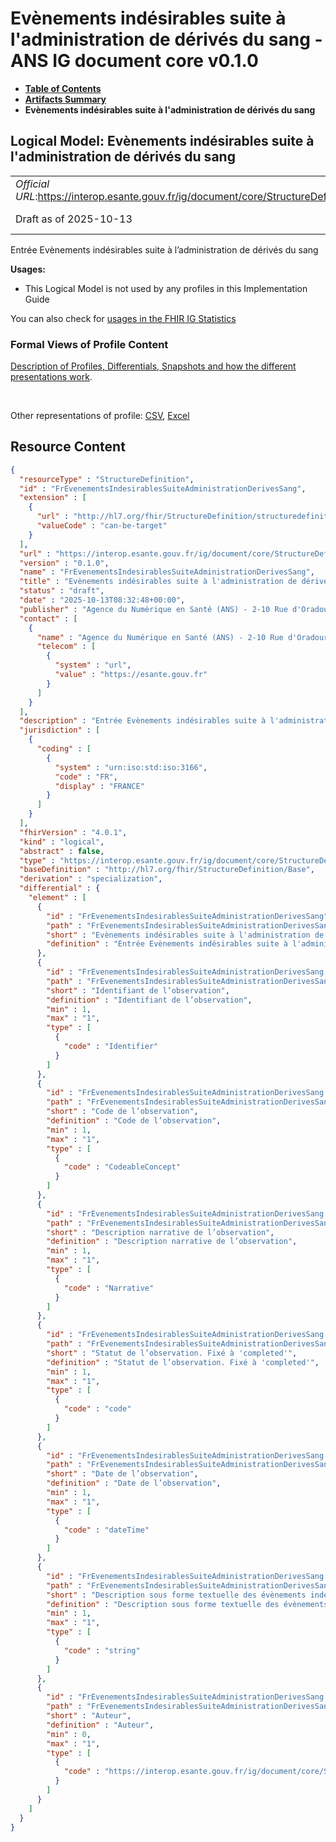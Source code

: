 # Evènements indésirables suite à l'administration de dérivés du sang - ANS IG document core v0.1.0

* [**Table of Contents**](toc.md)
* [**Artifacts Summary**](artifacts.md)
* **Evènements indésirables suite à l'administration de dérivés du sang**

## Logical Model: Evènements indésirables suite à l'administration de dérivés du sang 

| | |
| :--- | :--- |
| *Official URL*:https://interop.esante.gouv.fr/ig/document/core/StructureDefinition/FrEvenementsIndesirablesSuiteAdministrationDerivesSang | *Version*:0.1.0 |
| Draft as of 2025-10-13 | *Computable Name*:FrEvenementsIndesirablesSuiteAdministrationDerivesSang |

 
Entrée Evènements indésirables suite à l’administration de dérivés du sang 

**Usages:**

* This Logical Model is not used by any profiles in this Implementation Guide

You can also check for [usages in the FHIR IG Statistics](https://packages2.fhir.org/xig/ans.document.fr.core|current/StructureDefinition/FrEvenementsIndesirablesSuiteAdministrationDerivesSang)

### Formal Views of Profile Content

 [Description of Profiles, Differentials, Snapshots and how the different presentations work](http://build.fhir.org/ig/FHIR/ig-guidance/readingIgs.html#structure-definitions). 

 

Other representations of profile: [CSV](StructureDefinition-FrEvenementsIndesirablesSuiteAdministrationDerivesSang.csv), [Excel](StructureDefinition-FrEvenementsIndesirablesSuiteAdministrationDerivesSang.xlsx) 



## Resource Content

```json
{
  "resourceType" : "StructureDefinition",
  "id" : "FrEvenementsIndesirablesSuiteAdministrationDerivesSang",
  "extension" : [
    {
      "url" : "http://hl7.org/fhir/StructureDefinition/structuredefinition-type-characteristics",
      "valueCode" : "can-be-target"
    }
  ],
  "url" : "https://interop.esante.gouv.fr/ig/document/core/StructureDefinition/FrEvenementsIndesirablesSuiteAdministrationDerivesSang",
  "version" : "0.1.0",
  "name" : "FrEvenementsIndesirablesSuiteAdministrationDerivesSang",
  "title" : "Evènements indésirables suite à l'administration de dérivés du sang",
  "status" : "draft",
  "date" : "2025-10-13T08:32:48+00:00",
  "publisher" : "Agence du Numérique en Santé (ANS) - 2-10 Rue d'Oradour-sur-Glane, 75015 Paris",
  "contact" : [
    {
      "name" : "Agence du Numérique en Santé (ANS) - 2-10 Rue d'Oradour-sur-Glane, 75015 Paris",
      "telecom" : [
        {
          "system" : "url",
          "value" : "https://esante.gouv.fr"
        }
      ]
    }
  ],
  "description" : "Entrée Evènements indésirables suite à l'administration de dérivés du sang",
  "jurisdiction" : [
    {
      "coding" : [
        {
          "system" : "urn:iso:std:iso:3166",
          "code" : "FR",
          "display" : "FRANCE"
        }
      ]
    }
  ],
  "fhirVersion" : "4.0.1",
  "kind" : "logical",
  "abstract" : false,
  "type" : "https://interop.esante.gouv.fr/ig/document/core/StructureDefinition/FrEvenementsIndesirablesSuiteAdministrationDerivesSang",
  "baseDefinition" : "http://hl7.org/fhir/StructureDefinition/Base",
  "derivation" : "specialization",
  "differential" : {
    "element" : [
      {
        "id" : "FrEvenementsIndesirablesSuiteAdministrationDerivesSang",
        "path" : "FrEvenementsIndesirablesSuiteAdministrationDerivesSang",
        "short" : "Evènements indésirables suite à l'administration de dérivés du sang",
        "definition" : "Entrée Evènements indésirables suite à l'administration de dérivés du sang"
      },
      {
        "id" : "FrEvenementsIndesirablesSuiteAdministrationDerivesSang.identifiant",
        "path" : "FrEvenementsIndesirablesSuiteAdministrationDerivesSang.identifiant",
        "short" : "Identifiant de l’observation",
        "definition" : "Identifiant de l’observation",
        "min" : 1,
        "max" : "1",
        "type" : [
          {
            "code" : "Identifier"
          }
        ]
      },
      {
        "id" : "FrEvenementsIndesirablesSuiteAdministrationDerivesSang.code",
        "path" : "FrEvenementsIndesirablesSuiteAdministrationDerivesSang.code",
        "short" : "Code de l’observation",
        "definition" : "Code de l’observation",
        "min" : 1,
        "max" : "1",
        "type" : [
          {
            "code" : "CodeableConcept"
          }
        ]
      },
      {
        "id" : "FrEvenementsIndesirablesSuiteAdministrationDerivesSang.description",
        "path" : "FrEvenementsIndesirablesSuiteAdministrationDerivesSang.description",
        "short" : "Description narrative de l’observation",
        "definition" : "Description narrative de l’observation",
        "min" : 1,
        "max" : "1",
        "type" : [
          {
            "code" : "Narrative"
          }
        ]
      },
      {
        "id" : "FrEvenementsIndesirablesSuiteAdministrationDerivesSang.statut",
        "path" : "FrEvenementsIndesirablesSuiteAdministrationDerivesSang.statut",
        "short" : "Statut de l’observation. Fixé à 'completed'",
        "definition" : "Statut de l’observation. Fixé à 'completed'",
        "min" : 1,
        "max" : "1",
        "type" : [
          {
            "code" : "code"
          }
        ]
      },
      {
        "id" : "FrEvenementsIndesirablesSuiteAdministrationDerivesSang.date",
        "path" : "FrEvenementsIndesirablesSuiteAdministrationDerivesSang.date",
        "short" : "Date de l’observation",
        "definition" : "Date de l’observation",
        "min" : 1,
        "max" : "1",
        "type" : [
          {
            "code" : "dateTime"
          }
        ]
      },
      {
        "id" : "FrEvenementsIndesirablesSuiteAdministrationDerivesSang.valeur",
        "path" : "FrEvenementsIndesirablesSuiteAdministrationDerivesSang.valeur",
        "short" : "Description sous forme textuelle des évènements indésirables survenus suite à l'administration de dérivés du sang.",
        "definition" : "Description sous forme textuelle des évènements indésirables survenus suite à l'administration de dérivés du sang.",
        "min" : 1,
        "max" : "1",
        "type" : [
          {
            "code" : "string"
          }
        ]
      },
      {
        "id" : "FrEvenementsIndesirablesSuiteAdministrationDerivesSang.auteur",
        "path" : "FrEvenementsIndesirablesSuiteAdministrationDerivesSang.auteur",
        "short" : "Auteur",
        "definition" : "Auteur",
        "min" : 0,
        "max" : "1",
        "type" : [
          {
            "code" : "https://interop.esante.gouv.fr/ig/document/core/StructureDefinition/Auteur"
          }
        ]
      }
    ]
  }
}

```
